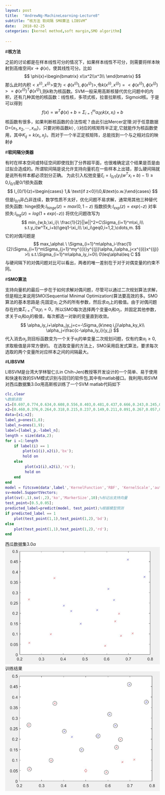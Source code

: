 ```yaml
---
layout: post
title:  "AndrewNg-MachineLearning-Lecture8"
subtitle: “核方法 软间隔 SMO算法 LIBSVM”
date:   2018-02-25
categories: [kernel method,soft margin,SMO algorithm]

---
```

<script type="text/x-mathjax-config"> MathJax.Hub.Config({ tex2jax: {inlineMath: [['$','$'],['\\(','\\)']]} }); </script> <script type="text/javascript" async src="https://cdn.mathjax.org/mathjax/latest/MathJax.js?config=TeX-MML-AM_CHTML"> </script>

#**核方法**

之前的讨论都是在样本线性可分的情况下，如果样本线性不可分，则需要将样本映射到高维空间$x\to\phi(x)$，使其线性可分。比如
$$
\phi(x)=\begin{bmatrix} x\\x^2\\x^3\\ \end{bmatrix}
$$
那么此时内积$<x^{(i)},x^{(j)}>$变为$<\phi(x^{(i)}),\phi(x^{(j)})>$,令$k(x^{(i)},x^{(j)})=<\phi(x^{(i)}),\phi(x^{(j)})>=\phi(x^{(i)})^T\phi(x^{(j)})$,则$k$称为核函数。SVM一般采用高斯核替代优化问题中的内积，还有几种其他的核函数：线性核，多项式核，拉普拉斯核，Sigmoid核。于是可以得到
$$f(x)=w^T\phi(x)+b=\Sigma_{i=1}^m\alpha_iy_ik(x,x_i)+b$$
核函数有很多，如果判断核函数的合法性呢？由此引出Mercer定理:对于任意数据D={$x_1,x_2,\cdots,x_m$}，只要对称函数$k(\cdot,\cdot)$对应的核矩阵半正定,它就能作为核函数使用，其中$K_{ij}=k(x_i,x_j)$。而对于一个半正定核矩阵，总能找到一个与之相对应的映射$\phi$

#**软间隔分类器**

有时在样本空间或特征空间即使找到了分界超平面，也很难确定这个结果是否是由过拟合造成的。所谓软间隔是说允许支持向量机在一些样本上出错，那么硬间隔就是说所有样本都必须划分正确。
为此引入松弛变量$\xi_i=l_{0/1}(y_i(w^Tx_i+b)-1)\geq0$,$l_{0/1}$是0/1损失函数
$$
l_{0/1}(z)=\begin{cases} 1,& \text{if z<0}\\0,&\text{o.w.}\end{cases}
$$
但是$l_{0/1}$非凸非连续，数学性质不太好，优化问题不易求解，通常用其他三种替代损失函数:
hinge损失:$l_{hinge}(z)=max(0,1-z)$
指数损失:$l_{exp}(z)=exp(-z)$
对率损失:$l_{log}(z)=log(1+exp(-z))$
将优化问题改写为
$$
min_{w,b,\xi_i}\ \frac{1}{2}||w||^2+C\Sigma_{i=1}^m\xi_i\\
s.t.y_i(w^Tx_i+b)\geq1-\xi_i\\
\xi_i\geq0,i=1,2,\cdots,m.
$$
它的对偶问题是
$$
max_\alpha\ \ \Sigma_{i=1}^m\alpha_i-\frac{1}{2}\Sigma_{i=1}^m\Sigma_{j=1}^my^{(i)}y^{(j)}\alpha_i\alpha_j<x^{(i)}x^{(j)}>\\
s.t.\Sigma_{i=1}^m\alpha_iy_i=0\\
0\leq\alpha\leq C
$$
与硬间隔下的对偶问题对比可以看出，两者的唯一差别在于对于对偶变量的约束不同。

#**SMO算法**

支持向量机的最后一步在于如何求解对偶问题，尽管可以通过二次规划算法求解，但是相比来说用SMO(Sequential Minimal Optimization)算法要高效的多。SMO算法的基本思路是:先固定$\alpha_i$ 之外的所有参数，然后求$\alpha_i$上的极值。由于对偶问题存在约束$\Sigma_{i=1}^m\alpha_iy_i=0$，所以SMO每次选择两个变量$\alpha_i$和$\alpha_j$，并固定其他参数，求关于$\alpha_i$和$\alpha_j$的极值，每次都选一对新的变量直到收敛。
$$
\alpha_iy_i+\alpha_jy_j=c=-\Sigma_{k\neq i,j}\alpha_ky_k\\
\alpha_j=\frac{c-\alpha_iy_i}{y_j}
$$
代入消去$\alpha_j$,则目标函数变为一个关于$\alpha_i$的单变量二次规划问题，仅有约束$\alpha_i\geq 0$,求取极值是非常方便的。
在选取变量的方法上，SMO采用启发式算法，要求每次选取的两个变量所对应样本之间的间隔最大。

#**LIBSVM**

LIBSVM是台湾大学林智仁(Lin Chih-Jen)教授等开发设计的一个简单、易于使用和快速有效的SVM模式识别与回归的软件包,其中有matlab接口。我利用LIBSVM对西瓜数据集3.0$\alpha$用高斯核训练了一个SVM
matlab代码如下
```matlab
clc,clear
%数据读取
x1=[0.697,0.774,0.634,0.608,0.556,0.403,0.481,0.437,0.666,0.243,0.245,0.343,0.639,0.657,0.360,0.593,0.719];
x2=[0.460,0.376,0.264,0.318,0.215,0.237,0.149,0.211,0.091,0.267,0.057,0.099,0.161,0.198,0.370,0.042,0.103];
data=[x1;x2];
label_p=ones(1,8);
label_n=ones(1,9);
label=[label_p,-label_n];
length = size(data,2);
for i =1:length
    if label(i) == 1
        plot(x1(i),x2(i),'bx');
        hold on
    else
         plot(x1(i),x2(i),'rx');
         hold on
    end
end
model = fitcsvm(data',label','KernelFunction','RBF', 'KernelScale','auto');%训练模型
sv=model.SupportVectors;
plot(sv(:,1),sv(:,2),'ko','MarkerSize',10);%标记出支持向量
test_point=[0.5,0.05];
predicted_label=predict(model, test_point);%根据模型预测
if predicted_label == 1
    plot(test_point(1,1),test_point(1,2),'bd');
else
    plot(test_point(1,1),test_point(1,2),'rd');
end
```
西瓜数据集3.0$\alpha$
![](https://raw.githubusercontent.com/NjuOwen/NjuOwen.github.io/master/img/2018-02-25-AndrewNg-MachineLearning-lec8/dataset.JPG)
训练结果
![](https://raw.githubusercontent.com/NjuOwen/NjuOwen.github.io/master/img/2018-02-25-AndrewNg-MachineLearning-lec8/SVM.JPG)
